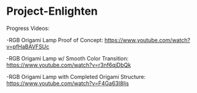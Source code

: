 # Project-Enlighten

Progress Videos:

  -RGB Origami Lamp Proof of Concept: https://www.youtube.com/watch?v=pfHaBAVFSUc
  
  -RGB Origami Lamp w/ Smooth Color Transition: https://www.youtube.com/watch?v=r3nf6qjDbQk
  
  -RGB Origami Lamp with Completed Origami Structure: https://www.youtube.com/watch?v=F4Ga63I8ljs

